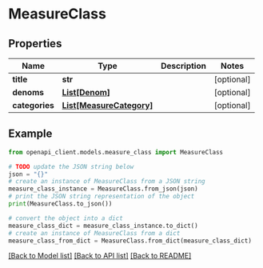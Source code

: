 # MeasureClass


## Properties

Name | Type | Description | Notes
------------ | ------------- | ------------- | -------------
**title** | **str** |  | [optional] 
**denoms** | [**List[Denom]**](Denom.md) |  | [optional] 
**categories** | [**List[MeasureCategory]**](MeasureCategory.md) |  | [optional] 

## Example

```python
from openapi_client.models.measure_class import MeasureClass

# TODO update the JSON string below
json = "{}"
# create an instance of MeasureClass from a JSON string
measure_class_instance = MeasureClass.from_json(json)
# print the JSON string representation of the object
print(MeasureClass.to_json())

# convert the object into a dict
measure_class_dict = measure_class_instance.to_dict()
# create an instance of MeasureClass from a dict
measure_class_from_dict = MeasureClass.from_dict(measure_class_dict)
```
[[Back to Model list]](../README.md#documentation-for-models) [[Back to API list]](../README.md#documentation-for-api-endpoints) [[Back to README]](../README.md)


